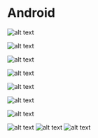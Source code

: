 # Android
![alt text](https://github.com/cahyaamirtha/Android/blob/master/radio%20color.png)

![alt text](https://github.com/cahyaamirtha/Android/blob/master/parsing%20(2).png)

![alt text](https://github.com/cahyaamirtha/Android/blob/master/Parsing/parsing%20(3).png)

![alt text](https://github.com/cahyaamirtha/Android/blob/master/Parsing/parsing.png)

![alt text](https://github.com/cahyaamirtha/Android/blob/master/luas.png)

![alt text](https://github.com/cahyaamirtha/Android/blob/master/rupiah.png)

![alt text](https://github.com/cahyaamirtha/Android/blob/master/uang.png)

![alt text](https://github.com/cahyaamirtha/Android/blob/master/Screenshot_2019-03-20-12-16-06-72.png)
![alt text](https://github.com/cahyaamirtha/Android/blob/master/multiwindow%20(1).png)
![alt text](https://github.com/cahyaamirtha/Android/blob/master/multiwindow%20(2).png)
